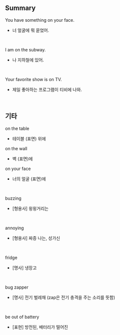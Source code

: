 ## Summary

You have something on your face.
- 너 얼굴에 뭐 묻었어.

<br>

I am on the subway.
- 나 지하철에 있어.

<br>

Your favorite show is on TV.
- 제일 좋아하는 프로그램이 티비에 나와.

<br>

## 기타

on the table
- 테이블 (표면) 위에

on the wall
- 벽 (표면)에

on your face
- 너의 얼굴 (표면)에

<br>

buzzing
- [형용사] 윙윙거리는

<br>

annoying
- [형용사] 짜증 나는, 성가신

<br>

fridge
- [명사] 냉장고

<br>

bug zapper
- [명사] 전기 벌레채 (zap은 전기 충격을 주는 소리를 뜻함)

<br>

be out of battery
- [표현] 방전된, 배터리가 떨어진
